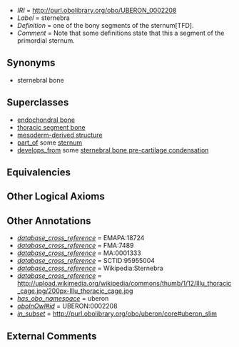  * *IRI* = http://purl.obolibrary.org/obo/UBERON_0002208
 * *Label* = sternebra
 * *Definition* = one of the bony segments of the sternum[TFD].
 * *Comment* = Note that some definitions state that this a segment of the primordial sternum.

## Synonyms

 * sternebral bone

## Superclasses

 * [endochondral bone](../../UBERON/13/UBERON_0002513.md)
 * [thoracic segment bone](../../UBERON/27/UBERON_0003827.md)
 * [mesoderm-derived structure](../../UBERON/20/UBERON_0004120.md)
 * [part_of](../../BFO/50/BFO_0000050.md) some [sternum](../../UBERON/75/UBERON_0000975.md)
 * [develops_from](../../RO/02/RO_0002202.md) some [sternebral bone pre-cartilage condensation](../../UBERON/95/UBERON_0006295.md)

## Equivalencies


## Other Logical Axioms


## Other Annotations

 * *[database_cross_reference](../../ef/oboInOwl#hasDbXref.md)* = EMAPA:18724
 * *[database_cross_reference](../../ef/oboInOwl#hasDbXref.md)* = FMA:7489
 * *[database_cross_reference](../../ef/oboInOwl#hasDbXref.md)* = MA:0001333
 * *[database_cross_reference](../../ef/oboInOwl#hasDbXref.md)* = SCTID:95955004
 * *[database_cross_reference](../../ef/oboInOwl#hasDbXref.md)* = Wikipedia:Sternebra
 * *[database_cross_reference](../../ef/oboInOwl#hasDbXref.md)* = http://upload.wikimedia.org/wikipedia/commons/thumb/1/12/Illu_thoracic_cage.jpg/200px-Illu_thoracic_cage.jpg
 * *[has_obo_namespace](../../ce/oboInOwl#hasOBONamespace.md)* = uberon
 * *[oboInOwl#id](../../id/oboInOwl#id.md)* = UBERON:0002208
 * *[in_subset](../../et/oboInOwl#inSubset.md)* = http://purl.obolibrary.org/obo/uberon/core#uberon_slim

## External Comments

